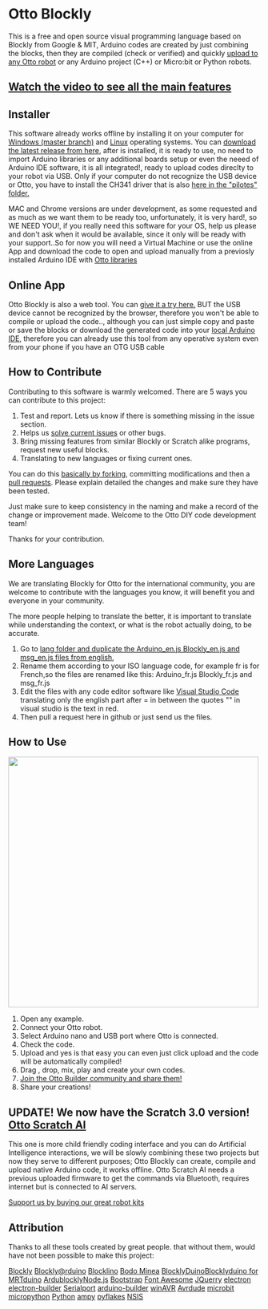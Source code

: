 # Otto Blockly

This is a free and open source visual programming language based on Blockly from Google & MIT, Arduino codes are created by just combining the blocks, then they are compiled (check or verified) and quickly [upload to any Otto robot](https://wikifactory.com/+OttoDIY/projects) or any Arduino project (C++) or Micro:bit or Python robots.

## [Watch the video to see all the main features](https://youtu.be/chcWxh4Co_c)

## Installer
This software already works offline by installing it on your computer for [Windows (master branch)](https://github.com/OttoDIY/blockly) and [Linux](https://github.com/OttoDIY/blockly/tree/versionlinux) operating systems. You can [download the latest release from here](https://github.com/OttoDIY/blockly/releases), after is installed, it is ready to use, no need to import Arduino libraries or any additional boards setup or even the neeed of Arduino IDE software, it is all integrated!, ready to upload codes direclty to your robot via USB. Only if your computer do not recognize the USB device or Otto, you have to install the CH341 driver that is also [here in the "pilotes" folder.](https://github.com/OttoDIY/blockly/tree/master/pilotes/_CH341)

MAC and Chrome  versions are under development, as some requested and as much as we want them to be ready too, unfortunately, it is very hard!, so WE NEED YOU!, if you really need this software for your OS, help us please and don't ask when it would be available, since it only will be ready with your support..So for now you will need a Virtual Machine or use the online App and download the code to open and upload manually from a previosly installed Arduino IDE with [Otto libraries](https://github.com/OttoDIY/OttoDIYLib)

## Online App
Otto Blockly is also a web tool. You can [give it a try here.](https://ottodiy.github.io/blockly/) BUT the USB device cannot be recognized by the browser, therefore you won't be able to compile or upload the code.., although you can just simple copy and paste or save the blocks or download the generated code into your [local Arduino IDE](https://www.arduino.cc/en/Main/Software), therefore you can already use this tool from any operative system even from your phone if you have an OTG USB cable

## How to Contribute
Contributing to this software is warmly welcomed. There are 5 ways you can contribute to this project:
1. Test and report. Lets us know if there is something missing in the issue section.
2. Helps us [solve current issues](https://github.com/OttoDIY/blockly/issues) or other bugs.
3. Bring missing features from similar Blockly or Scratch alike programs, request new useful blocks.
5. Translating to new languages or fixing current ones.

You can do this [basically by forking](https://help.github.com/en/articles/fork-a-repo), committing modifications and then a [pull requests](https://help.github.com/en/articles/about-pull-requests). Please explain detailed the changes and make sure they have been tested.

Just make sure to keep consistency in the naming and make a record of the change or improvement made.
Welcome to the Otto DIY code development team!

Thanks for your contribution.

## More Languages

We are translating Blockly for Otto for the international community, you are welcome to contribute with the languages you know, it will benefit you and everyone in your community.

The more people helping to translate the better, it is important to translate while understanding the context, or what is the robot actually doing, to be accurate.

1. Go to [lang folder and duplicate the Arduino_en.js Blockly_en.js and msg_en.js  files from english](https://github.com/OttoDIY/blockly/tree/master/www/lang), 
2. Rename them according to your ISO language code, for example fr is for French,so the files are renamed like this: Arduino_fr.js Blockly_fr.js and msg_fr.js  
3. Edit the files with any code editor software like [Visual Studio Code](https://code.visualstudio.com/) translating only the english part after = in between the quotes "" in visual studio is the text in red.
4. Then pull a request here in github or just send us the files.

## How to Use
[<img src="https://github.com/OttoDIY/blockly/blob/master/www/media/Ottoblockly.png" width="500" align="center">](https://youtu.be/chcWxh4Co_c)

1. Open any example.
2. Connect your Otto robot.
3. Select Arduino nano and USB port where Otto is connected.
4. Check the code.
5. Upload and yes is that easy you can even just click upload and the code will be automatically compiled!
6. Drag , drop, mix, play and create your own codes.
7. [Join the Otto Builder community and share them!](http://builders.ottodiy.com/) 
8. Share your creations! 

## UPDATE! We now have the Scratch 3.0 version! [Otto Scratch AI](https://ottoschool.com/scratch/) 
This one is more child friendly coding interface and you can do Artificial Intelligence interactions, we will be slowly combining these two projects but now they serve to different purposes;
Otto Blockly can create, compile and upload native Arduino code, it works offline.
Otto Scratch AI needs a previous uploaded firmware to get the commands via Bluetooth, requires internet but is connected to AI servers.

[Support us by buying our great robot kits](https://www.ottodiy.com/store)

## Attribution

Thanks to all these tools created by great people. that without them, would have not been possible to make this project:

[Blockly](https://developers.google.com/blockly) [Blockly@rduino](https://github.com/technologiescollege/Blockly-at-rduino) [Blocklino](https://github.com/fontainejp/blocklino/) [Bodo Minea](https://github.com/BodoMinea) [BlocklyDuino](https://github.com/BlocklyDuino/BlocklyDuino)[Blocklyduino for MRTduino](https://logix5.com/Blockyduino-para-MRTDuino/) [Ardublockly](https://github.com/carlosperate/ardublockly)[Node.js](https://nodejs.org/) [Bootstrap](http://getbootstrap.com) [Font Awesome](http://fontawesome.io) [JQuerry](https://jquery.com) [electron](https://electronjs.org/) [electron-builder](https://github.com/electron-userland/electron-builder) [Serialport](https://github.com/node-serialport/node-serialport) [arduino-builder](https://github.com/arduino/arduino-builder) [winAVR](https://sourceforge.net/projects/winavr) [Avrdude](http://www.nongnu.org/avrdude) [microbit](https://microbit.org/) [micropython](https://wiki.mchobby.be/index.php?title=MicroPython-Accueil) [Python](https://docs.python.org/) [ampy](https://github.com/pycampers/ampy) [pyflakes](https://github.com/PyCQA/pyflakes) [NSIS](https://sourceforge.net/projects/nsis)

